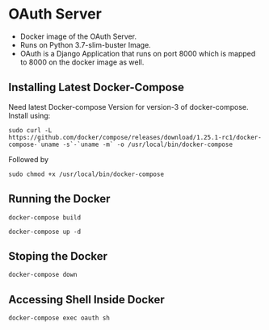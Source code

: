 # OAuth Server
- Docker image of the OAuth Server.
- Runs on Python 3.7-slim-buster Image.
- OAuth is a Django Application that runs on port 8000 which is mapped to 8000 on the docker image as well.


## Installing Latest Docker-Compose
Need latest Docker-compose Version for version-3 of docker-compose. Install using:

```shell
sudo curl -L https://github.com/docker/compose/releases/download/1.25.1-rc1/docker-compose-`uname -s`-`uname -m` -o /usr/local/bin/docker-compose
```

Followed by

```shell
sudo chmod +x /usr/local/bin/docker-compose
```


## Running the Docker

```shell
docker-compose build
```
```shell
docker-compose up -d
```
## Stoping the Docker
```shell
docker-compose down
```
## Accessing Shell Inside Docker
```docker-compose exec oauth sh```

